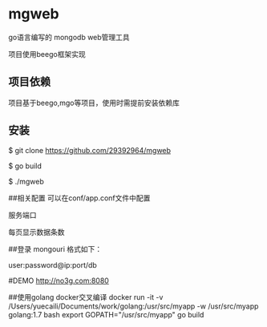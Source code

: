 # mgweb
go语言编写的 mongodb web管理工具

项目使用beego框架实现

## 项目依赖
项目基于beego,mgo等项目，使用时需提前安装依赖库

## 安装
$ git clone https://github.com/29392964/mgweb 

$ go build

$ ./mgweb

##相关配置
可以在conf/app.conf文件中配置

服务端口

每页显示数据条数

##登录
mongouri 格式如下：

user:password@ip:port/db 

#DEMO
http://no3g.com:8080

##使用golang docker交叉编译
docker run -it -v /Users/yuecaili/Documents/work/golang:/usr/src/myapp  -w /usr/src/myapp golang:1.7 bash
export GOPATH="/usr/src/myapp"
go build
